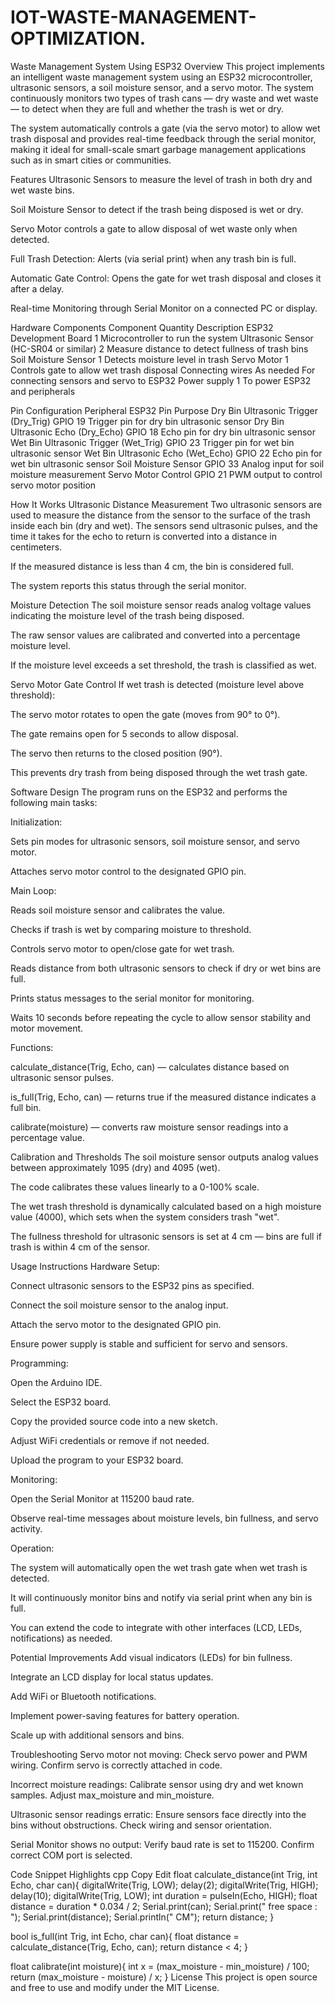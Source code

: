 # IOT-WASTE-MANAGEMENT-OPTIMIZATION.
Waste Management System Using ESP32
Overview
This project implements an intelligent waste management system using an ESP32 microcontroller, ultrasonic sensors, a soil moisture sensor, and a servo motor. The system continuously monitors two types of trash cans — dry waste and wet waste — to detect when they are full and whether the trash is wet or dry.

The system automatically controls a gate (via the servo motor) to allow wet trash disposal and provides real-time feedback through the serial monitor, making it ideal for small-scale smart garbage management applications such as in smart cities or communities.

Features
Ultrasonic Sensors to measure the level of trash in both dry and wet waste bins.

Soil Moisture Sensor to detect if the trash being disposed is wet or dry.

Servo Motor controls a gate to allow disposal of wet waste only when detected.

Full Trash Detection: Alerts (via serial print) when any trash bin is full.

Automatic Gate Control: Opens the gate for wet trash disposal and closes it after a delay.

Real-time Monitoring through Serial Monitor on a connected PC or display.

Hardware Components
Component	Quantity	Description
ESP32 Development Board	1	Microcontroller to run the system
Ultrasonic Sensor (HC-SR04 or similar)	2	Measure distance to detect fullness of trash bins
Soil Moisture Sensor	1	Detects moisture level in trash
Servo Motor	1	Controls gate to allow wet trash disposal
Connecting wires	As needed	For connecting sensors and servo to ESP32
Power supply	1	To power ESP32 and peripherals

Pin Configuration
Peripheral	ESP32 Pin	Purpose
Dry Bin Ultrasonic Trigger (Dry_Trig)	GPIO 19	Trigger pin for dry bin ultrasonic sensor
Dry Bin Ultrasonic Echo (Dry_Echo)	GPIO 18	Echo pin for dry bin ultrasonic sensor
Wet Bin Ultrasonic Trigger (Wet_Trig)	GPIO 23	Trigger pin for wet bin ultrasonic sensor
Wet Bin Ultrasonic Echo (Wet_Echo)	GPIO 22	Echo pin for wet bin ultrasonic sensor
Soil Moisture Sensor	GPIO 33	Analog input for soil moisture measurement
Servo Motor Control	GPIO 21	PWM output to control servo motor position

How It Works
Ultrasonic Distance Measurement
Two ultrasonic sensors are used to measure the distance from the sensor to the surface of the trash inside each bin (dry and wet). The sensors send ultrasonic pulses, and the time it takes for the echo to return is converted into a distance in centimeters.

If the measured distance is less than 4 cm, the bin is considered full.

The system reports this status through the serial monitor.

Moisture Detection
The soil moisture sensor reads analog voltage values indicating the moisture level of the trash being disposed.

The raw sensor values are calibrated and converted into a percentage moisture level.

If the moisture level exceeds a set threshold, the trash is classified as wet.

Servo Motor Gate Control
If wet trash is detected (moisture level above threshold):

The servo motor rotates to open the gate (moves from 90° to 0°).

The gate remains open for 5 seconds to allow disposal.

The servo then returns to the closed position (90°).

This prevents dry trash from being disposed through the wet trash gate.

Software Design
The program runs on the ESP32 and performs the following main tasks:

Initialization:

Sets pin modes for ultrasonic sensors, soil moisture sensor, and servo motor.

Attaches servo motor control to the designated GPIO pin.

Main Loop:

Reads soil moisture sensor and calibrates the value.

Checks if trash is wet by comparing moisture to threshold.

Controls servo motor to open/close gate for wet trash.

Reads distance from both ultrasonic sensors to check if dry or wet bins are full.

Prints status messages to the serial monitor for monitoring.

Waits 10 seconds before repeating the cycle to allow sensor stability and motor movement.

Functions:

calculate_distance(Trig, Echo, can) — calculates distance based on ultrasonic sensor pulses.

is_full(Trig, Echo, can) — returns true if the measured distance indicates a full bin.

calibrate(moisture) — converts raw moisture sensor readings into a percentage value.

Calibration and Thresholds
The soil moisture sensor outputs analog values between approximately 1095 (dry) and 4095 (wet).

The code calibrates these values linearly to a 0-100% scale.

The wet trash threshold is dynamically calculated based on a high moisture value (4000), which sets when the system considers trash "wet".

The fullness threshold for ultrasonic sensors is set at 4 cm — bins are full if trash is within 4 cm of the sensor.

Usage Instructions
Hardware Setup:

Connect ultrasonic sensors to the ESP32 pins as specified.

Connect the soil moisture sensor to the analog input.

Attach the servo motor to the designated GPIO pin.

Ensure power supply is stable and sufficient for servo and sensors.

Programming:

Open the Arduino IDE.

Select the ESP32 board.

Copy the provided source code into a new sketch.

Adjust WiFi credentials or remove if not needed.

Upload the program to your ESP32 board.

Monitoring:

Open the Serial Monitor at 115200 baud rate.

Observe real-time messages about moisture levels, bin fullness, and servo activity.

Operation:

The system will automatically open the wet trash gate when wet trash is detected.

It will continuously monitor bins and notify via serial print when any bin is full.

You can extend the code to integrate with other interfaces (LCD, LEDs, notifications) as needed.

Potential Improvements
Add visual indicators (LEDs) for bin fullness.

Integrate an LCD display for local status updates.

Add WiFi or Bluetooth notifications.

Implement power-saving features for battery operation.

Scale up with additional sensors and bins.

Troubleshooting
Servo motor not moving:
Check servo power and PWM wiring. Confirm servo is correctly attached in code.

Incorrect moisture readings:
Calibrate sensor using dry and wet known samples. Adjust max_moisture and min_moisture.

Ultrasonic sensor readings erratic:
Ensure sensors face directly into the bins without obstructions. Check wiring and sensor orientation.

Serial Monitor shows no output:
Verify baud rate is set to 115200. Confirm correct COM port is selected.

Code Snippet Highlights
cpp
Copy
Edit
float calculate_distance(int Trig, int Echo, char can){
  digitalWrite(Trig, LOW);
  delay(2);
  digitalWrite(Trig, HIGH);
  delay(10);
  digitalWrite(Trig, LOW);
  int duration = pulseIn(Echo, HIGH);
  float distance = duration * 0.034 / 2;
  Serial.print(can);
  Serial.print(" free space : ");
  Serial.print(distance);
  Serial.println(" CM");
  return distance;
}

bool is_full(int Trig, int Echo, char can){
  float distance = calculate_distance(Trig, Echo, can);
  return distance < 4;
}

float calibrate(int moisture){
  int x = (max_moisture - min_moisture) / 100;
  return (max_moisture - moisture) / x;
}
License
This project is open source and free to use and modify under the MIT License.
